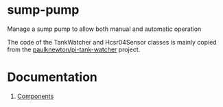 # sump-pump
Manage a sump pump to allow both manual and automatic operation  
  
The code of the TankWatcher and Hcsr04Sensor classes is mainly copied from the [paulknewton/pi-tank-watcher](https://github.com/paulknewton/pi-tank-watcher) project.  
  
# Documentation
1. [Components](./docs/project/Components.md)